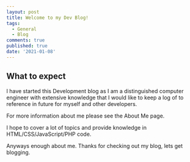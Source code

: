 ```yaml
---
layout: post
title: Welcome to my Dev Blog!
tags:
  - General
  - Blog
comments: true
published: true
date: '2021-01-08'
---
```

## What to expect

I have started this Development blog as I am a distinguished computer engineer with extensive knowledge that I would like to keep a log of to reference in future for myself and other developers. 
<!--more-->
For more information about me please see the About Me page.

I hope to cover a lot of topics and provide knowledge in HTML/CSS/JavaScript/PHP code.

Anyways enough about me.
Thanks for checking out my blog, lets get blogging.

